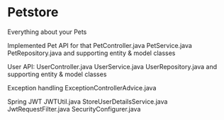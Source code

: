 # Petstore
Everything about your Pets

Implemented Pet API for that 
PetController.java
PetService.java
PetRepository.java and supporting entity & model classes

User API:
UserController.java
UserService.java
UserRepository.java
and supporting entity & model classes

Exception handling 
ExceptionControllerAdvice.java

Spring JWT
JWTUtil.java
StoreUserDetailsService.java
JwtRequestFilter.java
SecurityConfigurer.java
